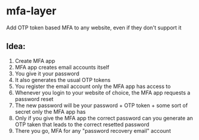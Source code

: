 # mfa-layer
Add OTP token based MFA to any website, even if they don't support it

## Idea:

1. Create MFA app
2. MFA app creates email accounts itself
3. You give it your password
4. It also generates the usual OTP tokens
5. You register the email account only the MFA app has access to
6. Whenever you login to your website of choice, the MFA app requests a password reset
7. The new password will be your password + OTP token + some sort of secret only the MFA app has
8. Only if you give the MFA app the correct password can you generate an OTP taken that leads to the correct resetted password
9. There you go, MFA for any "password recovery email" account
